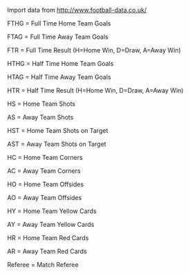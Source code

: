 Import data from http://www.football-data.co.uk/

FTHG = Full Time Home Team Goals

FTAG = Full Time Away Team Goals

FTR = Full Time Result (H=Home Win, D=Draw, A=Away Win)

HTHG = Half Time Home Team Goals

HTAG = Half Time Away Team Goals

HTR = Half Time Result (H=Home Win, D=Draw, A=Away Win)

HS = Home Team Shots

AS = Away Team Shots

HST = Home Team Shots on Target

AST = Away Team Shots on Target

HC = Home Team Corners

AC = Away Team Corners

HO = Home Team Offsides

AO = Away Team Offsides

HY = Home Team Yellow Cards

AY = Away Team Yellow Cards

HR = Home Team Red Cards

AR = Away Team Red Cards

Referee = Match Referee
